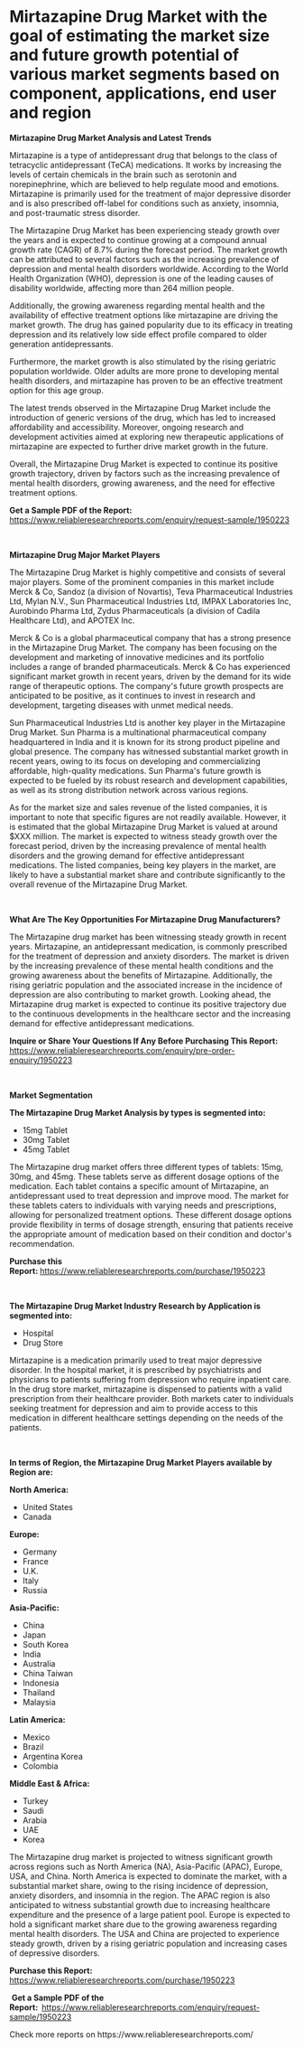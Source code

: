 <p><h1>Mirtazapine Drug Market with the goal of estimating the market size and future growth potential of various market segments based on component, applications, end user and region</h1></p><p><strong>Mirtazapine Drug Market Analysis and Latest Trends</strong></p>
<p><p>Mirtazapine is a type of antidepressant drug that belongs to the class of tetracyclic antidepressant (TeCA) medications. It works by increasing the levels of certain chemicals in the brain such as serotonin and norepinephrine, which are believed to help regulate mood and emotions. Mirtazapine is primarily used for the treatment of major depressive disorder and is also prescribed off-label for conditions such as anxiety, insomnia, and post-traumatic stress disorder.</p><p>The Mirtazapine Drug Market has been experiencing steady growth over the years and is expected to continue growing at a compound annual growth rate (CAGR) of 8.7% during the forecast period. The market growth can be attributed to several factors such as the increasing prevalence of depression and mental health disorders worldwide. According to the World Health Organization (WHO), depression is one of the leading causes of disability worldwide, affecting more than 264 million people.</p><p>Additionally, the growing awareness regarding mental health and the availability of effective treatment options like mirtazapine are driving the market growth. The drug has gained popularity due to its efficacy in treating depression and its relatively low side effect profile compared to older generation antidepressants.</p><p>Furthermore, the market growth is also stimulated by the rising geriatric population worldwide. Older adults are more prone to developing mental health disorders, and mirtazapine has proven to be an effective treatment option for this age group.</p><p>The latest trends observed in the Mirtazapine Drug Market include the introduction of generic versions of the drug, which has led to increased affordability and accessibility. Moreover, ongoing research and development activities aimed at exploring new therapeutic applications of mirtazapine are expected to further drive market growth in the future.</p><p>Overall, the Mirtazapine Drug Market is expected to continue its positive growth trajectory, driven by factors such as the increasing prevalence of mental health disorders, growing awareness, and the need for effective treatment options.</p></p>
<p><strong>Get a Sample PDF of the Report:&nbsp;</strong> <a href="https://www.reliableresearchreports.com/enquiry/request-sample/1950223">https://www.reliableresearchreports.com/enquiry/request-sample/1950223</a></p>
<p>&nbsp;</p>
<p><strong>Mirtazapine Drug Major Market Players</strong></p>
<p><p>The Mirtazapine Drug Market is highly competitive and consists of several major players. Some of the prominent companies in this market include Merck & Co, Sandoz (a division of Novartis), Teva Pharmaceutical Industries Ltd, Mylan N.V., Sun Pharmaceutical Industries Ltd, IMPAX Laboratories Inc, Aurobindo Pharma Ltd, Zydus Pharmaceuticals (a division of Cadila Healthcare Ltd), and APOTEX Inc.</p><p>Merck & Co is a global pharmaceutical company that has a strong presence in the Mirtazapine Drug Market. The company has been focusing on the development and marketing of innovative medicines and its portfolio includes a range of branded pharmaceuticals. Merck & Co has experienced significant market growth in recent years, driven by the demand for its wide range of therapeutic options. The company's future growth prospects are anticipated to be positive, as it continues to invest in research and development, targeting diseases with unmet medical needs.</p><p>Sun Pharmaceutical Industries Ltd is another key player in the Mirtazapine Drug Market. Sun Pharma is a multinational pharmaceutical company headquartered in India and it is known for its strong product pipeline and global presence. The company has witnessed substantial market growth in recent years, owing to its focus on developing and commercializing affordable, high-quality medications. Sun Pharma's future growth is expected to be fueled by its robust research and development capabilities, as well as its strong distribution network across various regions.</p><p>As for the market size and sales revenue of the listed companies, it is important to note that specific figures are not readily available. However, it is estimated that the global Mirtazapine Drug Market is valued at around $XXX million. The market is expected to witness steady growth over the forecast period, driven by the increasing prevalence of mental health disorders and the growing demand for effective antidepressant medications. The listed companies, being key players in the market, are likely to have a substantial market share and contribute significantly to the overall revenue of the Mirtazapine Drug Market.</p></p>
<p>&nbsp;</p>
<p><strong>What Are The Key Opportunities For Mirtazapine Drug Manufacturers?</strong></p>
<p><p>The Mirtazapine drug market has been witnessing steady growth in recent years. Mirtazapine, an antidepressant medication, is commonly prescribed for the treatment of depression and anxiety disorders. The market is driven by the increasing prevalence of these mental health conditions and the growing awareness about the benefits of Mirtazapine. Additionally, the rising geriatric population and the associated increase in the incidence of depression are also contributing to market growth. Looking ahead, the Mirtazapine drug market is expected to continue its positive trajectory due to the continuous developments in the healthcare sector and the increasing demand for effective antidepressant medications.</p></p>
<p><strong>Inquire or Share Your Questions If Any Before Purchasing This Report:</strong> <a href="https://www.reliableresearchreports.com/enquiry/pre-order-enquiry/1950223">https://www.reliableresearchreports.com/enquiry/pre-order-enquiry/1950223</a></p>
<p>&nbsp;</p>
<p><strong>Market Segmentation</strong></p>
<p><strong>The Mirtazapine Drug Market Analysis by types is segmented into:</strong></p>
<p><ul><li>15mg Tablet</li><li>30mg Tablet</li><li>45mg Tablet</li></ul></p>
<p><p>The Mirtazapine drug market offers three different types of tablets: 15mg, 30mg, and 45mg. These tablets serve as different dosage options of the medication. Each tablet contains a specific amount of Mirtazapine, an antidepressant used to treat depression and improve mood. The market for these tablets caters to individuals with varying needs and prescriptions, allowing for personalized treatment options. These different dosage options provide flexibility in terms of dosage strength, ensuring that patients receive the appropriate amount of medication based on their condition and doctor's recommendation.</p></p>
<p><strong>Purchase this Report:&nbsp;</strong><a href="https://www.reliableresearchreports.com/purchase/1950223">https://www.reliableresearchreports.com/purchase/1950223</a></p>
<p>&nbsp;</p>
<p><strong>The Mirtazapine Drug Market Industry Research by Application is segmented into:</strong></p>
<p><ul><li>Hospital</li><li>Drug Store</li></ul></p>
<p><p>Mirtazapine is a medication primarily used to treat major depressive disorder. In the hospital market, it is prescribed by psychiatrists and physicians to patients suffering from depression who require inpatient care. In the drug store market, mirtazapine is dispensed to patients with a valid prescription from their healthcare provider. Both markets cater to individuals seeking treatment for depression and aim to provide access to this medication in different healthcare settings depending on the needs of the patients.</p></p>
<p>&nbsp;</p>
<p><strong>In terms of Region, the Mirtazapine Drug Market Players available by Region are:</strong></p>
<p>
    <p> <strong> North America: </strong>
        <ul>
            <li>United States</li>
            <li>Canada</li>
        </ul>
        </p> 
    <p> <strong> Europe: </strong>
        <ul>
            <li>Germany</li>
            <li>France</li>
            <li>U.K.</li>
            <li>Italy</li>
            <li>Russia</li>
        </ul>
        </p> 
    <p> <strong> Asia-Pacific: </strong>
        <ul>
            <li>China</li>
            <li>Japan</li>
            <li>South Korea</li>
            <li>India</li>
            <li>Australia</li>
            <li>China Taiwan</li>
            <li>Indonesia</li>
            <li>Thailand</li>
            <li>Malaysia</li>
        </ul>
        </p> 
    <p> <strong> Latin America: </strong>
        <ul>
            <li>Mexico</li>
            <li>Brazil</li>
            <li>Argentina Korea</li>
            <li>Colombia</li>
        </ul>
        </p> 
    <p> <strong> Middle East & Africa: </strong>
        <ul>
            <li>Turkey</li>
            <li>Saudi</li>
            <li>Arabia</li>
            <li>UAE</li>
            <li>Korea</li>
        </ul>
    </p>
    </p>
<p><p>The Mirtazapine drug market is projected to witness significant growth across regions such as North America (NA), Asia-Pacific (APAC), Europe, USA, and China. North America is expected to dominate the market, with a substantial market share, owing to the rising incidence of depression, anxiety disorders, and insomnia in the region. The APAC region is also anticipated to witness substantial growth due to increasing healthcare expenditure and the presence of a large patient pool. Europe is expected to hold a significant market share due to the growing awareness regarding mental health disorders. The USA and China are projected to experience steady growth, driven by a rising geriatric population and increasing cases of depressive disorders.</p></p>
<p><strong>Purchase this Report: </strong><a href="https://www.reliableresearchreports.com/purchase/1950223">https://www.reliableresearchreports.com/purchase/1950223</a></p>
<p>&nbsp;<strong>Get a Sample PDF of the Report:&nbsp;&nbsp;</strong><a href="https://www.reliableresearchreports.com/enquiry/request-sample/1950223">https://www.reliableresearchreports.com/enquiry/request-sample/1950223</a></p>
<p><strong></strong></p>
<p>Check more reports on https://www.reliableresearchreports.com/</p>